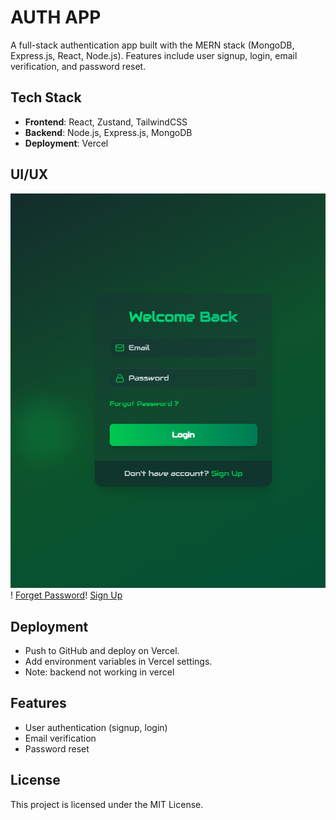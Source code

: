 # AUTH APP
A full-stack authentication app built with the MERN stack (MongoDB, Express.js, React, Node.js). Features include user signup, login, email verification, and password reset.

## Tech Stack
- **Frontend**: React, Zustand, TailwindCSS
- **Backend**: Node.js, Express.js, MongoDB
- **Deployment**: Vercel 

## UI/UX
![Login](<Screenshot 2025-04-04 094659.png>)!
[Forget Password](<Screenshot 2025-04-04 094715.png>)!
[Sign Up](<Screenshot 2025-04-04 094745.png>)

## Deployment
- Push to GitHub and deploy on Vercel.
- Add environment variables in Vercel settings.
- Note: backend  not working in vercel

## Features
- User authentication (signup, login)
- Email verification
- Password reset

## License
This project is licensed under the MIT License.